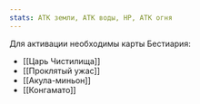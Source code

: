 ```yaml
---
stats: АТК земли, АТК воды, HP, АТК огня
---
```

Для активации необходимы карты Бестиария:
- [[Царь Чистилища]]
- [[Проклятый ужас]]
- [[Акула-миньон]]
- [[Конгамато]]